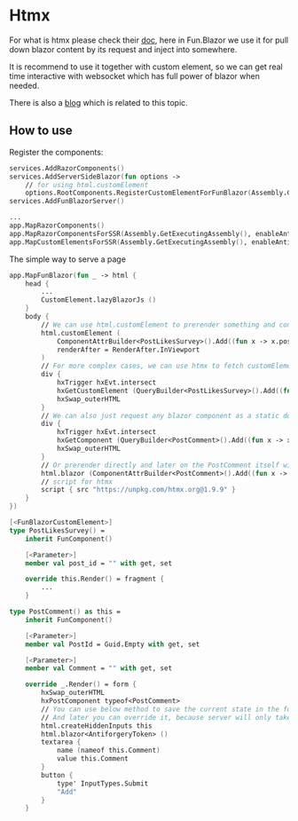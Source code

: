 # Htmx

For what is htmx please check their [doc](https://htmx.org/), here in Fun.Blazor we use it for pull down blazor content by its request and inject into somewhere.

It is recommend to use it together with custom element, so we can get real time interactive with websocket which has full power of blazor when needed.

There is also a [blog](https://www.slaveoftime.fun/blog/navigation-and-form-enhancement-in-dotnet-8-blazor-is-not-enough) which is related to this topic.

## How to use


Register the components:

```fsharp
services.AddRazorComponents()
services.AddServerSideBlazor(fun options -> 
	// for using html.customElement
	options.RootComponents.RegisterCustomElementForFunBlazor(Assembly.GetExecutingAssembly()))
services.AddFunBlazorServer()

...
app.MapRazorComponents()
app.MapRazorComponentsForSSR(Assembly.GetExecutingAssembly(), enableAntiforgery = true)
app.MapCustomElementsForSSR(Assembly.GetExecutingAssembly(), enableAntiforgery = true)
```

The simple way to serve a page

```fsharp
app.MapFunBlazor(fun _ -> html {
    head {
        ...
        CustomElement.lazyBlazorJs ()
    }
    body {
        // We can use html.customElement to prerender something and connect to server with websocket at some point
        html.customElement (
            ComponentAttrBuilder<PostLikesSurvey>().Add((fun x -> x.post_id), post.Id),
            renderAfter = RenderAfter.InViewport
        )
        // For more complex cases, we can use htmx to fetch customElement and then connect to server with websocket
        div {
            hxTrigger hxEvt.intersect
            hxGetCustomElement (QueryBuilder<PostLikesSurvey>().Add((fun x -> x.post_id), post.Id))
            hxSwap_outerHTML
        }
        // We can also just request any blazor component as a static dom content and inject at some point based on htmx
        div {
            hxTrigger hxEvt.intersect
            hxGetComponent (QueryBuilder<PostComment>().Add((fun x -> x.PostId), post.Id))
            hxSwap_outerHTML
        }
        // Or prerender directly and later on the PostComment itself will have htmx integration
        html.blazor (ComponentAttrBuilder<PostComment>().Add((fun x -> x.PostId), post.Id))
        // script for htmx
        script { src "https://unpkg.com/htmx.org@1.9.9" }
    }
})
```

```fsharp
[<FunBlazorCustomElement>]
type PostLikesSurvey() =
    inherit FunComponent()

    [<Parameter>]
    member val post_id = "" with get, set

    override this.Render() = fragment {
        ...
    }

type PostComment() as this =
    inherit FunComponent()

    [<Parameter>]
    member val PostId = Guid.Empty with get, set

    [<Parameter>]
    member val Comment = "" with get, set

    override _.Render() = form {
        hxSwap_outerHTML
        hxPostComponent typeof<PostComment>
        // You can use below method to save the current state in the form, so the browser will always have the latest state
        // And later you can override it, because server will only take the last value for the same key
        html.createHiddenInputs this
        html.blazor<AntiforgeryToken> ()
        textarea {
            name (nameof this.Comment)
            value this.Comment
        }
        button {
            type' InputTypes.Submit
            "Add"
        }
    }
```


